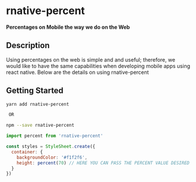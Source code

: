 # rnative-percent

**Percentages on Mobile the way we do on the Web**

## Description

Using percentages on the web is simple and and useful; therefore, we would like to have the same
capabilities when developing mobile apps using react native. Below are the details on using rnative-percent

## Getting Started

```bash
yarn add rnative-percent

 OR

npm --save rnative-percent
```

```javascript
import percent from 'rnative-percent'

const styles = StyleSheet.create({
  container: {
    backgroundColor: '#f1f2f6',
    height: percent(70) // HERE YOU CAN PASS THE PERCENT VALUE DESIRED
  }
})
```
